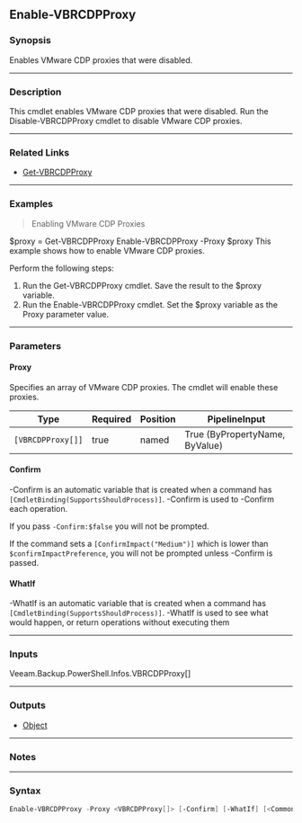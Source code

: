 Enable-VBRCDPProxy
------------------

### Synopsis
Enables VMware CDP proxies that were disabled.

---

### Description

This cmdlet enables VMware CDP proxies that were disabled.
Run the Disable-VBRCDPProxy cmdlet to disable VMware CDP proxies.

---

### Related Links
* [Get-VBRCDPProxy](Get-VBRCDPProxy)

---

### Examples
> Enabling VMware CDP Proxies

$proxy = Get-VBRCDPProxy
Enable-VBRCDPProxy -Proxy $proxy
This example shows how to enable VMware CDP proxies.

Perform the following steps:
1. Run the Get-VBRCDPProxy cmdlet. Save the result to the $proxy variable.
2. Run the Enable-VBRCDPProxy cmdlet. Set the $proxy variable as the Proxy parameter value.

---

### Parameters
#### **Proxy**
Specifies an array of VMware CDP proxies.
The cmdlet will enable these proxies.

|Type             |Required|Position|PipelineInput                 |
|-----------------|--------|--------|------------------------------|
|`[VBRCDPProxy[]]`|true    |named   |True (ByPropertyName, ByValue)|

#### **Confirm**
-Confirm is an automatic variable that is created when a command has ```[CmdletBinding(SupportsShouldProcess)]```.
-Confirm is used to -Confirm each operation.

If you pass ```-Confirm:$false``` you will not be prompted.

If the command sets a ```[ConfirmImpact("Medium")]``` which is lower than ```$confirmImpactPreference```, you will not be prompted unless -Confirm is passed.

#### **WhatIf**
-WhatIf is an automatic variable that is created when a command has ```[CmdletBinding(SupportsShouldProcess)]```.
-WhatIf is used to see what would happen, or return operations without executing them

---

### Inputs
Veeam.Backup.PowerShell.Infos.VBRCDPProxy[]

---

### Outputs
* [Object](https://learn.microsoft.com/en-us/dotnet/api/System.Object)

---

### Notes

---

### Syntax
```PowerShell
Enable-VBRCDPProxy -Proxy <VBRCDPProxy[]> [-Confirm] [-WhatIf] [<CommonParameters>]
```
